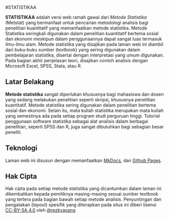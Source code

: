 #STATISTIKAA

**STATISTIKAA** adalah versi web ramah gawai dari *Metode Statistika* (Metstat) yang bermanfaat untuk pencarian metodologi analisis bagi penelitian kuantitatif yang memanfaatkan metode statistika. Metode Statistika seringkali digunakan dalam penelitian kuantitatif bertema sosial dan ekonomi meskipun dalam penggunaannya dapat sangat luas termasuk ilmu-ilmu alam. Metode statistika yang disajikan pada laman web ini diambil dari buku-buku sumber (textbook) yang sering digunakan dalam pembelajaran statistika, disertai dengan interpretasi yang umum digunakan. Pada bagian akhir penjelasan teori, disajikan contoh analisis dengan Microsoft Excel, SPSS, Stata, atau R.


## Latar Belakang

**Metode statistika** sangat diperlukan khususnya bagi mahasiswa dan dosen yang sedang melakukan penelitian seperti skripsi, khususnya penelitian kuantitatif. Metode statistika sering digunakan dalam penelitian bertema sosial dan ekonomi. Selain itu, mata kuliah statistika merupakan mata kuliah yang semestinya ada pada setiap program studi perguruan tinggi. Tutorial penggunaan software statistika sebagai alat analisis dalam berbagai penelitian, seperti SPSS dan R, juga sangat dibutuhkan bagi sebagian besar peneliti.

## Teknologi

Laman web ini disusun dengan memanfaatkan <a href="http://www.mkdocs.org/">MkDocs</a>, dan <a href="https://pages.github.com/">Github Pages</a>.

## Hak Cipta

Hak cipta pada setiap metode statistika yang dicantumkan dalam laman ini dikembalikan kepada pemiliknya masing-masing sesuai sumber textbook yang tertera pada bagian bawah setiap metode analisis. Penyuntingan dan pengatakan (<em>layout</em>) spesifik yang diterapkan pada situs ini diberi lisensi <a href="https://creativecommons.org/licenses/by-sa/4.0/deed.id">CC-BY-SA 4.0</a> oleh <a href="https://instagram.com/rezkyyayang">@rezkyayang</a>.